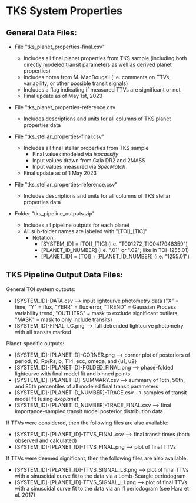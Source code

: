 # TKS System Properties
## General Data Files:
* File "tks_planet_properties-final.csv"
  * Includes all final planet properties from TKS sample (including both directly modeled transit parameters as well as derived planet properties)
  * Includes notes from M. MacDougall (i.e. comments on TTVs, variability, or other possible transit signals)
  * Includes a flag indicating if measured TTVs are significant or not
  * Final update as of May 1st, 2023
* File "tks_planet_properties-reference.csv
  * Includes descriptions and units for all columns of TKS planet properties data

* File "tks_stellar_properties-final.csv"
  * Includes all final stellar properties from TKS sample
    * Final values modeled via *isocassify*
    * Input values drawn from Gaia DR2 and 2MASS
    * Input values measured via *SpecMatch*
  * Final update as of 1 May 2023
* File "tks_stellar_properties-reference.csv"
  * Includes descriptions and units for all columns of TKS stellar properties data

* Folder "tks_pipeline_outputs.zip"
  * Includes all pipeline outputs for each planet
  * All sub-folder names are labeled with "[TOI]_[TIC]"
    * Notation:
      * [SYSTEM_ID] = [TOI]_[TIC] (i.e. "T001272_TIC0417948359")
      * [PLANET_ID_NUMBER] (i.e. ".01" or ".02"; like in TOI-1255.01)
      * [PLANET_ID] = [TOI] + [PLANET_ID_NUMBER] (i.e. "1255.01")

## TKS Pipeline Output Data Files:
General TOI system outputs:
- [SYSTEM_ID]-DATA.csv --> input lightcurve photometry data ("X" = time, "Y" = flux, "YERR" = flux error, "TREND" = Gaussian Process variability trend, "OUTLIERS" = mask to exclude significant outliers, "MASK" = mask to only include transits)
- [SYSTEM_ID]-FINAL_LC.png --> full detrended lightcurve photometry with all transits marked

Planet-specific outputs:
- [SYSTEM_ID]-[PLANET ID]-CORNER.png --> corner plot of posteriors of period, t0, Rp/Rs, b, T14, ecc, omega, and {u1, u2}
- [SYSTEM_ID]-[PLANET ID]-FOLDED_FINAL.png --> phase-folded lightcurve with final model fit and binned points
- [SYSTEM_ID]-[PLANET ID]-SUMMARY.csv --> summary of 15th, 50th, and 85th percentiles of all modeled final transit parameters
- [SYSTEM_ID]-[PLANET ID_NUMBER]-TRACE.csv --> samples of transit model fit (using *exoplanet*)
- [SYSTEM_ID]-[PLANET ID_NUMBER]-TRACE_FINAL.csv --> final importance-sampled transit model posterior distribution data

If TTVs were considered, then the following files are also available:
- [SYSTEM_ID]-[PLANET_ID]-TTVS_FINAL.csv --> final transit times (both observed and calculated)
- [SYSTEM_ID]-[PLANET_ID]-TTVS_FINAL.png --> plot of final TTVs

If TTVs were deemed significant, then the following files are also available:
- [SYSTEM_ID]-[PLANET_ID]-TTVS_SIGNAL_LS.png --> plot of final TTVs with a sinusoidal curve fit to the data via a Lomb-Scargle periodogram
- [SYSTEM_ID]-[PLANET_ID]-TTVS_SIGNAL_L1.png --> plot of final TTVs with a sinusoidal curve fit to the data via an l1 periodogram (see Hara et al. 2017)
